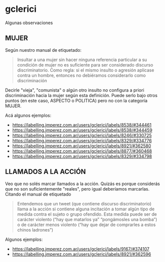 # gclerici

Algunas observaciones

## MUJER

Según nuestro manual de etiquetado:

> Insultar a una mujer sin hacer ninguna referencia particular a su condición de mujer no es suficiente para ser considerado discurso discriminatorio. Como regla: si el mismo insulto o agresión aplicase contra un hombre, entonces no debiéramos considerarlo como discriminación

Decirle "vieja", "comunista" o algún otro insulto no configura a priori discriminación hacia la mujer según esta definición. Puede serlo bajo otros puntos (en este caso, ASPECTO o POLITICA) pero no con la categoría MUJER.

Acá algunos ejemplos:

- https://labelling.jmperez.com.ar/users/gclerici/labels/8538/#344461
- https://labelling.jmperez.com.ar/users/gclerici/labels/8538/#344459
- https://labelling.jmperez.com.ar/users/gclerici/labels/8246/#330725
- https://labelling.jmperez.com.ar/users/gclerici/labels/8329/#334776
- https://labelling.jmperez.com.ar/users/gclerici/labels/8921/#362580
- https://labelling.jmperez.com.ar/users/gclerici/labels/8877/#360468
- https://labelling.jmperez.com.ar/users/gclerici/labels/8329/#334798


## LLAMADOS A LA ACCIÓN

Veo que no solés marcar llamados a la acción. Quizás es porque considerás que no son suficientemente "reales", pero igual deberíamos marcarlas. Citando el manual de etiquetado

> Entendemos que un tweet (que contiene discurso discriminatorio) llama a la acción si contiene alguna incitación a tomar algún tipo de medida contra el sujeto o grupo ofendido. Esta medida puede ser de carácter violento (“hay que matarlos ya” “pongámosles una bomba”) o de carácter menos violento (“hay que dejar de comprarles a estos chinos ladrones”)

Algunos ejemplos:

- https://labelling.jmperez.com.ar/users/gclerici/labels/9167/#374107
- https://labelling.jmperez.com.ar/users/gclerici/labels/8921/#362596




